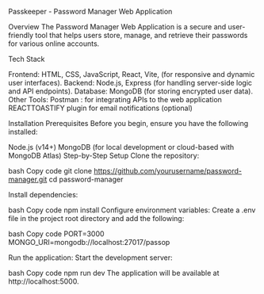 Passkeeper - Password Manager Web Application

Overview
The Password Manager Web Application is a secure and user-friendly tool that helps users store, manage, and retrieve their passwords for various online accounts. 


Tech Stack

Frontend: HTML, CSS, JavaScript, React, Vite,  (for responsive and dynamic user interfaces).
Backend: Node.js, Express (for handling server-side logic and API endpoints).
Database: MongoDB (for storing encrypted user data).
Other Tools:
Postman : for integrating APIs to the web application
REACTTOASTIFY plugin for email notifications (optional)

Installation
Prerequisites
Before you begin, ensure you have the following installed:

Node.js (v14+)
MongoDB (for local development or cloud-based with MongoDB Atlas)
Step-by-Step Setup
Clone the repository:

bash
Copy code
git clone https://github.com/yourusername/password-manager.git
cd password-manager

Install dependencies:

bash
Copy code
npm install
Configure environment variables: Create a .env file in the project root directory and add the following:

bash
Copy code
PORT=3000
MONGO_URI=mongodb://localhost:27017/passop


Run the application: Start the development server:

bash
Copy code
npm run dev
The application will be available at http://localhost:5000.
